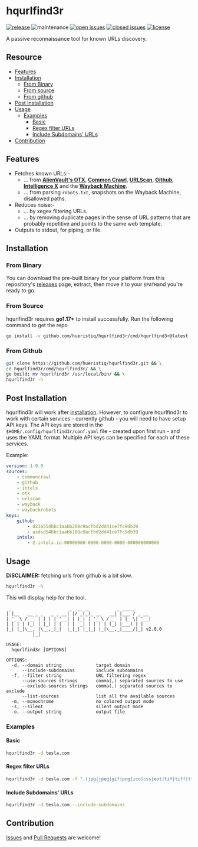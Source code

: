 # hqurlfind3r

[![release](https://img.shields.io/github/release/hueristiq/hqurlfind3r?style=flat&color=0040ff)](https://github.com/hueristiq/hqurlfind3r/releases) ![maintenance](https://img.shields.io/badge/maintained%3F-yes-0040ff.svg) [![open issues](https://img.shields.io/github/issues-raw/hueristiq/hqurlfind3r.svg?style=flat&color=0040ff)](https://github.com/hueristiq/hqurlfind3r/issues?q=is:issue+is:open) [![closed issues](https://img.shields.io/github/issues-closed-raw/hueristiq/hqurlfind3r.svg?style=flat&color=0040ff)](https://github.com/hueristiq/hqurlfind3r/issues?q=is:issue+is:closed) [![license](https://img.shields.io/badge/license-MIT-gray.svg?colorB=0040FF)](https://github.com/hueristiq/hqurlfind3r/blob/master/LICENSE)

A passive reconnaissance tool for known URLs discovery.

## Resource

* [Features](#features)
* [Installation](#installation)
	* [From Binary](#from-binary)
	* [From source](#from-source)
	* [From github](#from-github)
* [Post Installation](#post-installation)
* [Usage](#usage)
	* [Examples](#examples)
		* [Basic](#basic)
		* [Regex filter URLs](#regex-filter-urls)
		* [Include Subdomains' URLs](#include-subdomains-urls)
* [Contribution](#contribution)

## Features

* Fetches known URLs:-
    * ... from **[AlienVault's OTX](https://otx.alienvault.com/)**, **[Common Crawl](https://commoncrawl.org/)**, **[URLScan](https://urlscan.io/)**, **[Github](https://github.com)**, **[Intelligence X](https://intelx.io)** and the **[Wayback Machine](https://archive.org/web/)**.
    * ... from parsing `robots.txt`, snapshots on the Wayback Machine, disallowed paths.
* Reduces noise:-
    * ... by xegex filtering URLs.
    * ... by removing duplicate pages in the sense of URL patterns that are probably repetitive and points to the same web template.
* Outputs to stdout, for piping, or file.

## Installation

### From Binary

You can download the pre-built binary for your platform from this repository's [releases](https://github.com/hueristiq/hqurlfind3r/releases/) page, extract, then move it to your `$PATH`and you're ready to go.

### From Source

hqurlfind3r requires **go1.17+** to install successfully. Run the following command to get the repo

```bash
go install -v github.com/hueristiq/hqurlfind3r/cmd/hqurlfind3r@latest
```

### From Github

```bash
git clone https://github.com/hueristiq/hqurlfind3r.git && \
cd hqurlfind3r/cmd/hqurlfind3r/ && \
go build; mv hqurlfind3r /usr/local/bin/ && \
hqurlfind3r -h
```

## Post Installation

hqurlfind3r will work after [installation](#installation). However, to configure hqurlfind3r to work with certain services - currently github - you will need to have setup API keys. The API keys are stored in the `$HOME/.config/hqurlfind3r/conf.yaml` file - created upon first run - and uses the YAML format. Multiple API keys can be specified for each of these services.

Example:

```yaml
version: 1.9.0
sources:
    - commoncrawl
    - github
    - intelx
    - otx
    - urlscan
    - wayback
    - waybackrobots
keys:
    github:
        - d23a554bbc1aabb208c9acfbd2dd41ce7fc9db39
        - asdsd54bbc1aabb208c9acfbd2dd41ce7fc9db39
    intelx:
        - 2.intelx.io:00000000-0000-0000-0000-000000000000
```

## Usage

**DiSCLAIMER:** fetching urls from github is a bit slow.

```bash
hqurlfind3r -h
```

This will display help for the tool.

```
 _                      _  __ _           _ _____      
| |__   __ _ _   _ _ __| |/ _(_)_ __   __| |___ / _ __ 
| '_ \ / _` | | | | '__| | |_| | '_ \ / _` | |_ \| '__|
| | | | (_| | |_| | |  | |  _| | | | | (_| |___) | |   
|_| |_|\__, |\__,_|_|  |_|_| |_|_| |_|\__,_|____/|_| v2.0.0
          |_|

USAGE:
  hqurlfind3r [OPTIONS]

OPTIONS:
  -d, --domain string             target domain
      --include-subdomains        include subdomains
  -f, --filter string             URL filtering regex
      --use-sources strings       comma(,) separated sources to use
      --exclude-sources strings   comma(,) separated sources to exclude
      --list-sources              list all the available sources
  -m, --monochrome                no colored output mode
  -s, --silent                    silent output mode
  -o, --output string             output file
```

### Examples

#### Basic

```bash
hqurlfind3r -d tesla.com
```

#### Regex filter URLs

```bash
hqurlfind3r -d tesla.com -f ".(jpg|jpeg|gif|png|ico|css|eot|tif|tiff|ttf|woff|woff2)"
```

#### Include Subdomains' URLs

```bash
hqurlfind3r -d tesla.com --include-subdomains
```

## Contribution

[Issues](https://github.com/hueristiq/hqurlfind3r/issues) and [Pull Requests](https://github.com/hueristiq/hqurlfind3r/pulls) are welcome!
